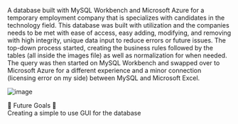 A database built with MySQL Workbench and Microsoft Azure for a temporary employment company that is specializes with candidates in the technology field.
This database was built with utilization and the companies needs to be met with ease of access, easy adding, modifying, and removing with high integrity, 
unique data input to reduce errors or future issues. 
The top-down process started, creating the business rules followed by the tables (all inside the images file) as well as normalization for when needed. 
The query was then started on MySQL Workbench and swapped over to Microsoft Azure for a different experience and a minor connection (licensing error on my side)
between MySQL and Microsoft Excel. 

![image](https://user-images.githubusercontent.com/38010690/146120439-e700220e-d7da-40da-977d-b58057736745.png)
 
🌟 Future Goals 🌟 <br>
Creating a simple to use GUI for the database 
